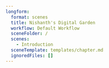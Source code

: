 ```yaml
---
longform:
  format: scenes
  title: Nishanth's Digital Garden
  workflow: Default Workflow
  sceneFolder: /
  scenes:
    - Introduction
  sceneTemplate: templates/chapter.md
  ignoredFiles: []
---
```

